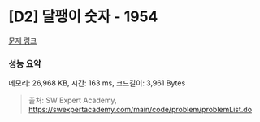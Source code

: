 # [D2] 달팽이 숫자 - 1954 

[문제 링크](https://swexpertacademy.com/main/code/problem/problemDetail.do?contestProbId=AV5PobmqAPoDFAUq) 

### 성능 요약

메모리: 26,968 KB, 시간: 163 ms, 코드길이: 3,961 Bytes



> 출처: SW Expert Academy, https://swexpertacademy.com/main/code/problem/problemList.do
